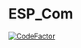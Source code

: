 # ESP_Com
[![CodeFactor](https://www.codefactor.io/repository/github/vanbassum/esp_com/badge)](https://www.codefactor.io/repository/github/vanbassum/esp_com)
